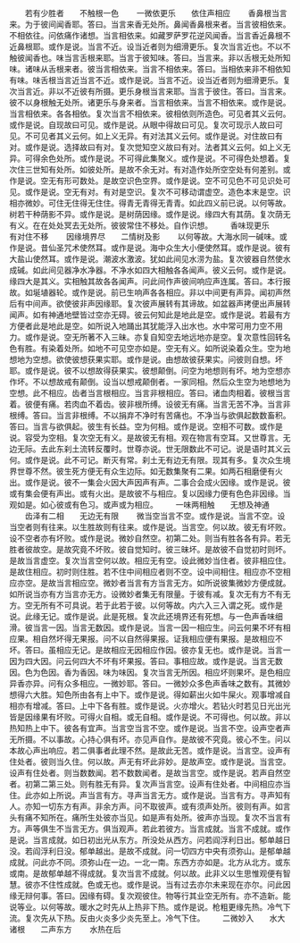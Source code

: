 <!-- { "loadSidebar": true } -->
　　若有少胜者　　不触根一色
　　一微依更乐　　依住声相应
　　香鼻根当言来。为于彼间闻香耶。答曰。当言来香无处所。鼻闻香鼻根来者。当言彼相依来。不相依往。问依痛作诸想。当言相依来。如藏罗萨罗花逆风闻香。当言香近鼻根不近鼻根耶。或作是说。当言不近。设当近者则为细滑更乐。复次当言近也。不以不触彼闻香也。味当言舌根来耶。当言于彼知味。答曰。当言来。非以舌根无处所知味。诸味从舌根来者。彼当言相依来。当言不相依来。答曰。当相依来非不相依知有味。味舌根当言近当言不近。或作是说。当言不近。设当近者则为细滑更乐。复次当言近。非以不近彼有所摄。更乐身根当言来耶。当言于彼住。答曰。当言来。彼不以身根触无处所。诸更乐与身来者。当言相依来。当言不相依来。或作是说。当言相依来。各各相依。复次当言不相依来。彼相依则所造色。可见者其义云何。或作是说。自现故曰可见。或作是说。从眼中得故曰可见。复次可现示人故曰可见。不可见者其义云何。如上义无异。有对法其义云何。或作是说。对住故曰有对。或作是说。选择故曰有对。复次觉知空义故曰有对。法者其义云何。如上义无异。可得余色处所。或作是说。不可得此集聚义。或作是说。不可得色处想着。复次住三世知有处所。如彼处所。是故不余无对。有对造作处所空空处有何差别。或作是说。空无有形可数处。是故空识色空界。或作是说。空不可见色不可见识处可见。或作是说。空无有对。有对是空识。复次不可移动谓虚空。造色本末是空。识相亦微妙。可住无住得无住住。得青无青得无青青。如此四义前已说。以何等故。树若干种荫影不异。或作是说。是树荫因缘。或作是说。缘四大有其荫。复次荫无有义。在在处处冥去无处所。彼彼常住不移处。自作识想。
　　香味现更乐　　有对住不移
　　因缘境界尽　　二情树及影
　　以何等故。大海水同一碱味。或作是说。昔仙圣咒术使然耳。或作是说。海中众生大小便使然耳。或作是说。彼有大盐山使然耳。或作是说。潮波水激波。犹如此间见水涝为盐。复次彼器自然使水成碱。如此间见器净水净器。不净水如四大相触各各闻声。彼义云何。或作是说。缘四大是其义。实相触其故各各闻声。问此间作声彼间响应声连属。答曰。本行报故。如埏埴器轮。或作是说。前已生响声各各相应。非以中间更有声异。闻初声然后有中间声。欲使彼非声因缘耶。复次彼声展转有其谛故。如盆器声拷便出声展转闻声。如有神通地壁皆过空亦无碍。彼云何知此是地此是空。或作是说。若最有方方便者此是地此是空。如所说入地踊出其犹能浮入出水也。水中常可用力空不用力。或作是说。空无所著不入三昧。亦复自知空去地远地亦是空。复次意性回转名色有胜。有染着处所。如地不可见空亦如是。空无有义。如所说染着众生。空为地想地为空想。欲使彼想获果实耶。或作是说。由想故彼获果实。问彼则自想。坏耶。或作是说。彼不以想故得获果实。彼想颠倒。问空为地想则有坏。地为空想亦作坏。不以想故戒有颠倒。设当以想戒颠倒者。一家同相。然后众生空为地想地为空想。此不相应。齿者当言根相应。当言非根相应。答曰。诸血肉相着。彼根当言着。彼便有痛。若肉血不着齿。彼非根所缚。设彼无有痛。当言无苦不净。当言非根缚。答曰。当言非根缚。不以捐弃不净时有苦痛也。不净当与欲俱起数数畜积。答曰。当言与欲俱起。彼生有长益。空为何相。或作是说。空相不可数。或作是说。容受为空相。复次空无有义。是故彼无有相。观在物言有空耳。又世尊言。无边无际。去此东刹土流转反覆时。世尊亦说。世无限数此不可记。说是语时其义云何。或作是说。此不可记。断灭有常。刹土无有边无有限。现其有多。复次众生境界世尊不然。彼生死方便无有众生边际。如无数集聚有二果。如两石相磨便有火出。或作是说。彼不一集会火因大声因声有声。二事合会成火因缘。或作是说。彼或有集会便有声出。或有火出。是故彼不与相应。复以因缘力便有色色非因缘。当观如是。如心彼或有色习。或声或为相应。
　　一味两相触　　无想及神通
　　齿泽有二相　　无边无有限
　　微当空当言不空。或作是说。当言不空。设当空者则有往来。以生胜故则有往来。或作是说。当言空。何以故。彼无有坏败。设不空者亦有坏败。或作是说。微妙自然空。初第二处。则当有胜各各有异。若无胜者彼故空。是故究竟不坏败。彼自觉知时。彼三昧坏。是故彼不自觉初时则坏。是故当言虚空。复次当言空何以故。相应无有空。设此微妙当住者。彼非相应住。是故住相应。初时则住胜。若不住中间相应者则不空。设中间相住。相应亦不空相应亦空。是故当言相应空。微妙者当言有方当言无方。如所说彼集微妙方便成就。如所说当亦有方当言亦无方。设微妙者集无有限量。于彼有减。复次无有方不有无方。空无所有不可具说。若于此若于彼。以何等故。内六入三入谓之死。或作是说。此缘无记。或作是说。此是死根。复次此还境界还有死想。与一色声香味细滑。彼当言一因。当言无数因。或作是说。当言一因一相应生。问云何果不坏有相应果。相自然坏得无果报。问不以自然得果报。证我相应便有果报。是故相应不坏。答曰。虽相应无记。是故相应无因相应作因。彼亦复无也。或作是说。当言一因为四大因。问云何四大不坏有坏果报。答曰。事相应故。或作是说。当言无数因。色为色因。香为香因。味为味因。复次当言无所因。相应坏则果坏。是色相应异香亦异。问有众多相应。一微妙耶。答曰。一微妙众多色声香味之数有。其微妙想得六大胜。知色所由各有上中下。或作是说。得如薪出火如牛屎火。观事增减自相亦有增减。答曰。上中下各有胜。或作是说。火亦增火。若钻火时若见日光出光皆是因缘果有坏败。可得火自相。或无自相。或作是说。不可得也。何以故。非以热知热上中下。彼各有宜声。当言空当言不空。或作是说。当言不空。设声空者声无所摄。不以事故。心持心俱有坏。亦见声自作。是故彼不究竟。彼心不生。问以本故心声出响应。若二俱事者此理不然。是故此无苦。或作是说。当言空。设声有住处者。彼则当久住。何以故。声无有坏此非妙。是故声空。或作是说。当言空。设声有住处者。则当数数闻。若不数数闻者。是故当言空。或作是说。若声自然空者。初第二第三处。则有胜无有异。复次声当言空。设声有住处者。中间相应亦当住。此亦如上所说。声当言有方。寻声当言无方。或作是说。当言有方。寻声知有人。亦知一切东方有声。非余方声。问不取彼声。或有须声处所。彼则有声。如言头有痛不知所在。痛所生处彼亦当见。如是声有处所。彼声亦当现。复次不当言有方。声等俱生不当言无方。俱当观声。若此若彼方。当言成就。当言不成就。或作是说。当言成就。如日初出光从东方。所没处从西方。问若阎浮利日出。郁单越日没。若阎浮利日没。郁单越出。是故不成就。问一切四方中央有须弥山。是郁单越成就。问此亦不同。须弥山在一边。一北一南。东西方亦如是。北方从北方。或东或南。是故郁单越不得成就。复次当言不成就。何以故。此非义以生思惟观便有智慧。彼亦不住性成就。色或无也。或作是说。当有过去亦尔未来现在亦尔。问此因缘无辩何事。答曰。因缘有碍。复次观彼住。物等行其业空无所有。亦不造新。能说等业。以何等故。暖水之时先从上热非下热。或作是说。枪粗更缘先热。冷气下流。复次先从下热。反由火炎多少炎先至上。冷气下住。
　　二微妙入　　水大诸根　　二声东方
　　水热在后
